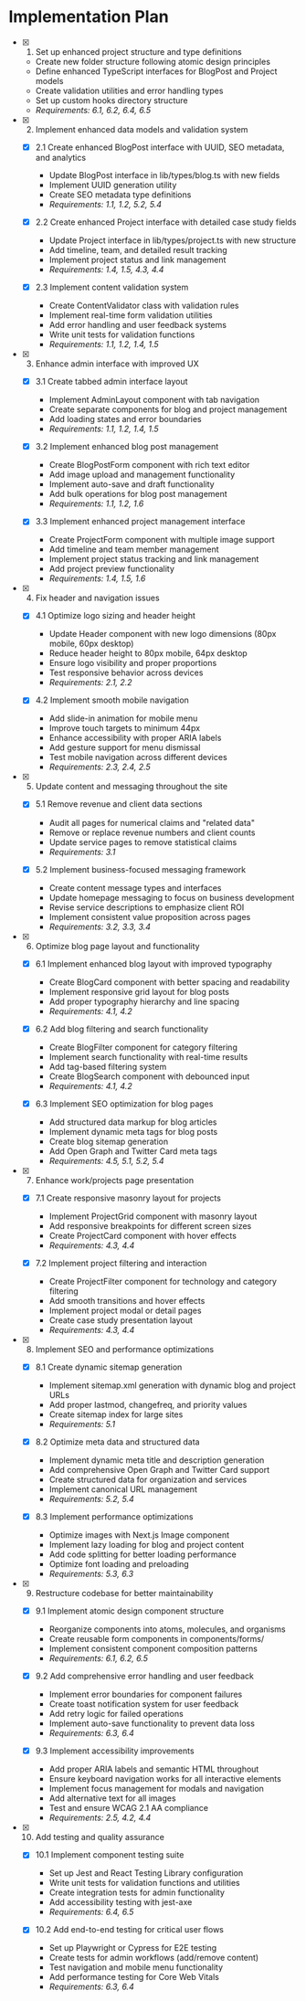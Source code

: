 # Implementation Plan

- [x] 1. Set up enhanced project structure and type definitions
  - Create new folder structure following atomic design principles
  - Define enhanced TypeScript interfaces for BlogPost and Project models
  - Create validation utilities and error handling types
  - Set up custom hooks directory structure
  - _Requirements: 6.1, 6.2, 6.4, 6.5_

- [x] 2. Implement enhanced data models and validation system
  - [x] 2.1 Create enhanced BlogPost interface with UUID, SEO metadata, and analytics
    - Update BlogPost interface in lib/types/blog.ts with new fields
    - Implement UUID generation utility
    - Create SEO metadata type definitions
    - _Requirements: 1.1, 1.2, 5.2, 5.4_

  - [x] 2.2 Create enhanced Project interface with detailed case study fields
    - Update Project interface in lib/types/project.ts with new structure
    - Add timeline, team, and detailed result tracking
    - Implement project status and link management
    - _Requirements: 1.4, 1.5, 4.3, 4.4_

  - [x] 2.3 Implement content validation system
    - Create ContentValidator class with validation rules
    - Implement real-time form validation utilities
    - Add error handling and user feedback systems
    - Write unit tests for validation functions
    - _Requirements: 1.1, 1.2, 1.4, 1.5_

- [x] 3. Enhance admin interface with improved UX
  - [x] 3.1 Create tabbed admin interface layout
    - Implement AdminLayout component with tab navigation
    - Create separate components for blog and project management
    - Add loading states and error boundaries
    - _Requirements: 1.1, 1.2, 1.4, 1.5_

  - [x] 3.2 Implement enhanced blog post management
    - Create BlogPostForm component with rich text editor
    - Add image upload and management functionality
    - Implement auto-save and draft functionality
    - Add bulk operations for blog post management
    - _Requirements: 1.1, 1.2, 1.6_

  - [x] 3.3 Implement enhanced project management interface
    - Create ProjectForm component with multiple image support
    - Add timeline and team member management
    - Implement project status tracking and link management
    - Add project preview functionality
    - _Requirements: 1.4, 1.5, 1.6_

- [x] 4. Fix header and navigation issues
  - [x] 4.1 Optimize logo sizing and header height
    - Update Header component with new logo dimensions (80px mobile, 60px desktop)
    - Reduce header height to 80px mobile, 64px desktop
    - Ensure logo visibility and proper proportions
    - Test responsive behavior across devices
    - _Requirements: 2.1, 2.2_

  - [x] 4.2 Implement smooth mobile navigation
    - Add slide-in animation for mobile menu
    - Improve touch targets to minimum 44px
    - Enhance accessibility with proper ARIA labels
    - Add gesture support for menu dismissal
    - Test mobile navigation across different devices
    - _Requirements: 2.3, 2.4, 2.5_

- [x] 5. Update content and messaging throughout the site
  - [x] 5.1 Remove revenue and client data sections
    - Audit all pages for numerical claims and "related data"
    - Remove or replace revenue numbers and client counts
    - Update service pages to remove statistical claims
    - _Requirements: 3.1_

  - [x] 5.2 Implement business-focused messaging framework
    - Create content message types and interfaces
    - Update homepage messaging to focus on business development
    - Revise service descriptions to emphasize client ROI
    - Implement consistent value proposition across pages
    - _Requirements: 3.2, 3.3, 3.4_

- [x] 6. Optimize blog page layout and functionality
  - [x] 6.1 Implement enhanced blog layout with improved typography
    - Create BlogCard component with better spacing and readability
    - Implement responsive grid layout for blog posts
    - Add proper typography hierarchy and line spacing
    - _Requirements: 4.1, 4.2_

  - [x] 6.2 Add blog filtering and search functionality
    - Create BlogFilter component for category filtering
    - Implement search functionality with real-time results
    - Add tag-based filtering system
    - Create BlogSearch component with debounced input
    - _Requirements: 4.1, 4.2_

  - [x] 6.3 Implement SEO optimization for blog pages
    - Add structured data markup for blog articles
    - Implement dynamic meta tags for blog posts
    - Create blog sitemap generation
    - Add Open Graph and Twitter Card meta tags
    - _Requirements: 4.5, 5.1, 5.2, 5.4_

- [x] 7. Enhance work/projects page presentation
  - [x] 7.1 Create responsive masonry layout for projects
    - Implement ProjectGrid component with masonry layout
    - Add responsive breakpoints for different screen sizes
    - Create ProjectCard component with hover effects
    - _Requirements: 4.3, 4.4_

  - [x] 7.2 Implement project filtering and interaction
    - Create ProjectFilter component for technology and category filtering
    - Add smooth transitions and hover effects
    - Implement project modal or detail pages
    - Create case study presentation layout
    - _Requirements: 4.3, 4.4_

- [x] 8. Implement SEO and performance optimizations
  - [x] 8.1 Create dynamic sitemap generation
    - Implement sitemap.xml generation with dynamic blog and project URLs
    - Add proper lastmod, changefreq, and priority values
    - Create sitemap index for large sites
    - _Requirements: 5.1_

  - [x] 8.2 Optimize meta data and structured data
    - Implement dynamic meta title and description generation
    - Add comprehensive Open Graph and Twitter Card support
    - Create structured data for organization and services
    - Implement canonical URL management
    - _Requirements: 5.2, 5.4_

  - [x] 8.3 Implement performance optimizations
    - Optimize images with Next.js Image component
    - Implement lazy loading for blog and project content
    - Add code splitting for better loading performance
    - Optimize font loading and preloading
    - _Requirements: 5.3, 6.3_

- [x] 9. Restructure codebase for better maintainability
  - [x] 9.1 Implement atomic design component structure
    - Reorganize components into atoms, molecules, and organisms
    - Create reusable form components in components/forms/
    - Implement consistent component composition patterns
    - _Requirements: 6.1, 6.2, 6.5_

  - [x] 9.2 Add comprehensive error handling and user feedback
    - Implement error boundaries for component failures
    - Create toast notification system for user feedback
    - Add retry logic for failed operations
    - Implement auto-save functionality to prevent data loss
    - _Requirements: 6.3, 6.4_

  - [x] 9.3 Implement accessibility improvements
    - Add proper ARIA labels and semantic HTML throughout
    - Ensure keyboard navigation works for all interactive elements
    - Implement focus management for modals and navigation
    - Add alternative text for all images
    - Test and ensure WCAG 2.1 AA compliance
    - _Requirements: 2.5, 4.2, 4.4_

- [x] 10. Add testing and quality assurance
  - [x] 10.1 Implement component testing suite
    - Set up Jest and React Testing Library configuration
    - Write unit tests for validation functions and utilities
    - Create integration tests for admin functionality
    - Add accessibility testing with jest-axe
    - _Requirements: 6.4, 6.5_

  - [x] 10.2 Add end-to-end testing for critical user flows
    - Set up Playwright or Cypress for E2E testing
    - Create tests for admin workflows (add/remove content)
    - Test navigation and mobile menu functionality
    - Add performance testing for Core Web Vitals
    - _Requirements: 6.3, 6.4_